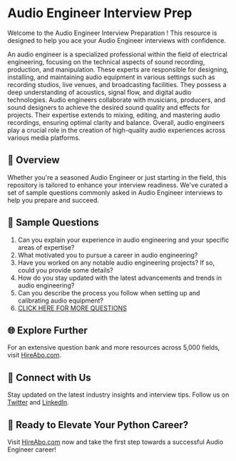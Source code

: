 # Audio Engineer Interview Prep

Welcome to the Audio Engineer Interview Preparation ! This resource is designed to help you ace your Audio Engineer interviews with confidence.

An audio engineer is a specialized professional within the field of electrical engineering, focusing on the technical aspects of sound recording, production, and manipulation. These experts are responsible for designing, installing, and maintaining audio equipment in various settings such as recording studios, live venues, and broadcasting facilities. They possess a deep understanding of acoustics, signal flow, and digital audio technologies. Audio engineers collaborate with musicians, producers, and sound designers to achieve the desired sound quality and effects for projects. Their expertise extends to mixing, editing, and mastering audio recordings, ensuring optimal clarity and balance. Overall, audio engineers play a crucial role in the creation of high-quality audio experiences across various media platforms.

## 🚀 Overview

Whether you're a seasoned Audio Engineer or just starting in the field, this repository is tailored to enhance your interview readiness. We've curated a set of sample questions commonly asked in Audio Engineer interviews to help you prepare and succeed.

## 📝 Sample Questions

1. Can you explain your experience in audio engineering and your specific areas of expertise?
2. What motivated you to pursue a career in audio engineering?
3. Have you worked on any notable audio engineering projects? If so, could you provide some details?
4. How do you stay updated with the latest advancements and trends in audio engineering?
5. Can you describe the process you follow when setting up and calibrating audio equipment?
6. [CLICK HERE FOR MORE QUESTIONS](https://hireabo.com/job/3_2_40/Audio%20Engineer)

## 🌐 Explore Further

For an extensive question bank and more resources across 5,000 fields, visit [HireAbo.com](https://www.hireabo.com).

## 📱 Connect with Us

Stay updated on the latest industry insights and interview tips. Follow us on [Twitter](https://twitter.com/hireabo) and [LinkedIn](https://www.linkedin.com/in/hire-abo-3609972a8/).

## 🚀 Ready to Elevate Your Python Career?

Visit [HireAbo.com](https://www.hireabo.com) now and take the first step towards a successful Audio Engineer career!